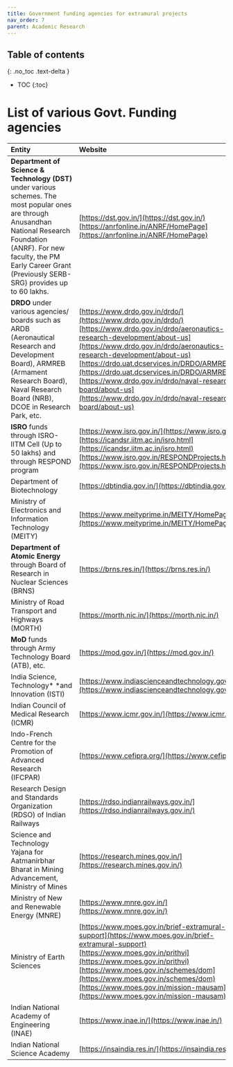 ```yaml
---
title: Government funding agencies for extramural projects
nav_order: 7
parent: Academic Research
---
```

## Table of contents
{: .no_toc .text-delta } 
* TOC
{:toc}

# List of various Govt. Funding agencies

| Entity | Website |
| :---- | :---- |
| **Department of Science & Technology (DST)** under various schemes. The most popular ones are through Anusandhan National Research Foundation (ANRF). For new faculty, the PM Early Career Grant (Previously SERB-SRG) provides up to 60 lakhs.  | [https://dst.gov.in/](https://dst.gov.in/)          [https://anrfonline.in/ANRF/HomePage](https://anrfonline.in/ANRF/HomePage) |
| **DRDO** under various agencies/ boards such as ARDB (Aeronautical Research and Development Board), ARMREB (Armament Research Board), Naval Research Board (NRB), DCOE in Research Park, etc.   | [https://www.drdo.gov.in/drdo/](https://www.drdo.gov.in/drdo/) [https://www.drdo.gov.in/drdo/aeronautics-research-development/about-us](https://www.drdo.gov.in/drdo/aeronautics-research-development/about-us) [https://drdo.uat.dcservices.in/DRDO/ARMREB\_ERG](https://drdo.uat.dcservices.in/DRDO/ARMREB_ERG) [https://www.drdo.gov.in/drdo/naval-research-board/about-us](https://www.drdo.gov.in/drdo/naval-research-board/about-us) |
| **ISRO** funds through ISRO-IITM Cell (Up to 50 lakhs) and through RESPOND program | [https://www.isro.gov.in/](https://www.isro.gov.in/) [https://icandsr.iitm.ac.in/isro.html](https://icandsr.iitm.ac.in/isro.html)  [https://www.isro.gov.in/RESPONDProjects.html](https://www.isro.gov.in/RESPONDProjects.html)  |
| Department of Biotechnology | [https://dbtindia.gov.in/](https://dbtindia.gov.in/) |
| Ministry of Electronics and Information Technology (MEITY) | [https://www.meityprime.in/MEITY/HomePage](https://www.meityprime.in/MEITY/HomePage)  |
| **Department of Atomic Energy** through Board of Research in Nuclear Sciences (BRNS) | [https://brns.res.in/](https://brns.res.in/)  |
| Ministry of Road Transport and Highways (MORTH) | [https://morth.nic.in/](https://morth.nic.in/) |
| **MoD** funds through Army Technology Board (ATB), etc. | [https://mod.gov.in/](https://mod.gov.in/)  |
| India Science, Technology* *and Innovation (ISTI) | [https://www.indiascienceandtechnology.gov.in/](https://www.indiascienceandtechnology.gov.in/) |
| Indian Council of Medical Research (ICMR) | [https://www.icmr.gov.in/](https://www.icmr.gov.in/)  |
| Indo-French Centre for the Promotion of Advanced Research (IFCPAR) | [https://www.cefipra.org/](https://www.cefipra.org/)  |
| Research Design and Standards Organization (RDSO) of Indian Railways  | [https://rdso.indianrailways.gov.in/](https://rdso.indianrailways.gov.in/)  |
| Science and Technology Yajana for Aatmanirbhar Bharat in Mining Advancement, Ministry of Mines | [https://research.mines.gov.in/](https://research.mines.gov.in/)  |
| Ministry of New and Renewable Energy (MNRE) | [https://www.mnre.gov.in/](https://www.mnre.gov.in/)  |
| Ministry of Earth Sciences | [https://www.moes.gov.in/brief-extramural-support](https://www.moes.gov.in/brief-extramural-support) [https://www.moes.gov.in/prithvi](https://www.moes.gov.in/prithvi) [https://www.moes.gov.in/schemes/dom](https://www.moes.gov.in/schemes/dom) [https://www.moes.gov.in/mission-mausam](https://www.moes.gov.in/mission-mausam) |
| Indian National Academy of Engineering (INAE) | [https://www.inae.in/](https://www.inae.in/)  |
| Indian National Science Academy | [https://insaindia.res.in/](https://insaindia.res.in/)  |
